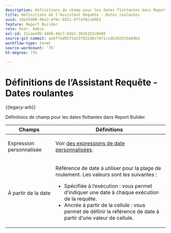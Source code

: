 ```yaml
---
description: Définitions de champ pour les dates flottantes dans Report Builder.
title: Définitions de l’Assistant Requête - Dates roulantes
uuid: 19e25900-96a3-4f6c-9551-9f7af8cc6963
feature: Report Builder
role: User, Admin
exl-id: 31caee9b-3488-4dc7-b5b1-361b153c8b68
source-git-commit: ae6ffed05f5a33f032d0c7471ccdb1029154ddbd
workflow-type: tm+mt
source-wordcount: '75'
ht-degree: 73%

---
```


# Définitions de l’Assistant Requête - Dates roulantes

{{legacy-arb}}

Définitions de champ pour les dates flottantes dans Report Builder.

<table id="table_620F3BD3FD1B4C85A0319107EC03D54F"> 
 <thead> 
  <tr> 
   <th colname="col1" class="entry"> Champs </th> 
   <th colname="col2" class="entry"> Définitions </th> 
  </tr> 
 </thead>
 <tbody> 
  <tr> 
   <td colname="col1"> <p>Expression personnalisée </p> </td> 
   <td colname="col2"> <p>Voir <a href="/help/analyze/legacy-report-builder/data-requests/configuring-report-dates/c-customized-date-expressions/t-customized-date-expressions.md"   > des expressions de date personnalisées</a>. </p> </td> 
  </tr> 
  <tr> 
   <td colname="col1"> <p> À partir de la date </p> </td> 
   <td colname="col2"> <p>Référence de date à utiliser pour la plage de roulement. Les valeurs sont les suivantes : </p> 
    <ul id="ul_6B73B707B7CB4C7D88299A8337260800"> 
     <li id="li_48FD414FCF884F3AADB7CFBC90C7EF51"> Spécifiée à l’exécution : vous permet d’indiquer une date à chaque exécution de la requête. </li> 
     <li id="li_B1AE95854C1B4228A39164373A1C5303"> Ancrée à partir de la cellule : vous permet de définir la référence de date à partir d’une valeur de cellule. </li> 
    </ul> </td> 
  </tr> 
 </tbody> 
</table>
